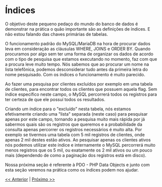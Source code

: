 # Índices

O objetivo deste pequeno pedaço do mundo do banco de dados é demonstrar na prática o quão importante são as definições de índices.
E não estou falando das chaves primárias de tabelas.

O funcionamento padrão do MySQL/MariaDB na hora de procurar dados leva em consideração as cláusulas WHERE, JOINS e ORDER BY. Quando procuramos por algo sem ter uma forma de organizar os dados de acordo com o tipo de pesquisa que estamos executando no momento, faz com que a procura leve muito tempo. Nós sabemos que ao procurar um nome na lista telefônica, podemos desconsiderar tudo antes da primeira letra do nome pesquisado. Com os índices o funcionamento é muito parecido.

Ao fazer uma pesquisa por clientes excluídos por exemplo em uma tabela de clientes, para encontrar todos os clientes que possuem aquela flag. Sem índice específico neste campo, o MySQL percorrerá todos os registros para ter certeza de que ele possuí todos os resultados.

Criando um índice para o "excluído" nesta tabela, nós estamos efetivamente criando uma "lista" separada (neste caso) para pesquisar apenas por este campo, tornando a pesquisa muito mais rápida por já sabermos quais são os registros que queremos e a probabilidade da consulta apenas percorrer os registros necessários é muito alta. Por exemplo se tivermos uma tabela com 5 mil registros de clientes, onde apenas 2 mil destes estão ativos. Ao pesquisar apenas os clientes ativos nós podemos utilizar este índice e internamente o MySQL percorrerá muito menos registros que os 5 mil, ou exatamente os 2 mil ativos ou um pouco mais (dependendo de como a paginação dos registros está em disco).

Nossa próxima seção é referente à PDO - PHP Data Objects e junto com esta seção veremos na prática como os índices podem nos ajudar.

[<< Anterior](https://github.com/agenciasys/as-capacita/blob/master/MySQL/Relacionamentos.md#relacionamentos)
|
[Próximo >>](https://github.com/agenciasys/as-capacita/blob/master/MySQL/PDO_Indices.md)
